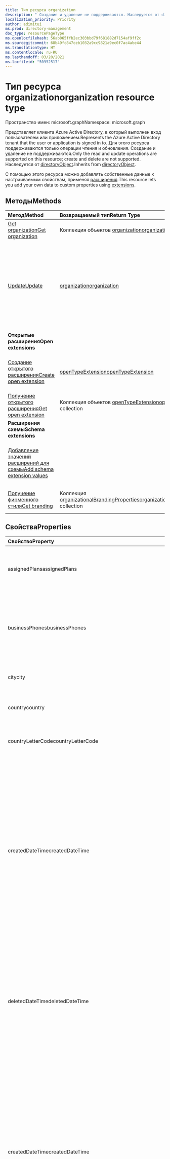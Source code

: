 ```yaml
---
title: Тип ресурса organization
description: " Создание и удаление не поддерживаются. Наследуется от directoryObject."
localization_priority: Priority
author: adimitui
ms.prod: directory-management
doc_type: resourcePageType
ms.openlocfilehash: 56ab065ffb2ec303bbd79f681882d7154af9ff2c
ms.sourcegitcommit: 68b49fc847ceb1032a9cc9821a9ec0f7ac4abe44
ms.translationtype: HT
ms.contentlocale: ru-RU
ms.lasthandoff: 03/20/2021
ms.locfileid: "50952517"
---
```

# <a name="organization-resource-type"></a><span data-ttu-id="32783-104">Тип ресурса organization</span><span class="sxs-lookup"><span data-stu-id="32783-104">organization resource type</span></span>

<span data-ttu-id="32783-105">Пространство имен: microsoft.graph</span><span class="sxs-lookup"><span data-stu-id="32783-105">Namespace: microsoft.graph</span></span>

<span data-ttu-id="32783-106">Представляет клиента Azure Active Directory, в который выполнен вход пользователем или приложением.</span><span class="sxs-lookup"><span data-stu-id="32783-106">Represents the Azure Active Directory tenant that the user or application is signed in to.</span></span> <span data-ttu-id="32783-107">Для этого ресурса поддерживаются только операции чтения и обновления. Создание и удаление не поддерживаются.</span><span class="sxs-lookup"><span data-stu-id="32783-107">Only the read and update operations are supported on this resource; create and delete are not supported.</span></span> <span data-ttu-id="32783-108">Наследуется от [directoryObject](directoryobject.md).</span><span class="sxs-lookup"><span data-stu-id="32783-108">Inherits from [directoryObject](directoryobject.md).</span></span>

<span data-ttu-id="32783-109">С помощью этого ресурса можно добавлять собственные данные к настраиваемым свойствам, применяя [расширения](/graph/extensibility-overview).</span><span class="sxs-lookup"><span data-stu-id="32783-109">This resource lets you add your own data to custom properties using [extensions](/graph/extensibility-overview).</span></span>

## <a name="methods"></a><span data-ttu-id="32783-110">Методы</span><span class="sxs-lookup"><span data-stu-id="32783-110">Methods</span></span>

| <span data-ttu-id="32783-111">Метод</span><span class="sxs-lookup"><span data-stu-id="32783-111">Method</span></span>       | <span data-ttu-id="32783-112">Возвращаемый тип</span><span class="sxs-lookup"><span data-stu-id="32783-112">Return Type</span></span>  |<span data-ttu-id="32783-113">Описание</span><span class="sxs-lookup"><span data-stu-id="32783-113">Description</span></span>|
|:---------------|:--------|:----------|
|[<span data-ttu-id="32783-114">Get organization</span><span class="sxs-lookup"><span data-stu-id="32783-114">Get organization</span></span>](../api/organization-get.md) | <span data-ttu-id="32783-115">Коллекция объектов [organization](organization.md)</span><span class="sxs-lookup"><span data-stu-id="32783-115">[organization](organization.md) collection</span></span>|<span data-ttu-id="32783-116">Считывание свойств и связей объекта организации.</span><span class="sxs-lookup"><span data-stu-id="32783-116">Read properties and relationships of organization object.</span></span>|
|[<span data-ttu-id="32783-117">Update</span><span class="sxs-lookup"><span data-stu-id="32783-117">Update</span></span>](../api/organization-update.md) | [<span data-ttu-id="32783-118">organization</span><span class="sxs-lookup"><span data-stu-id="32783-118">organization</span></span>](organization.md)  |<span data-ttu-id="32783-119">Обновление объекта организации.</span><span class="sxs-lookup"><span data-stu-id="32783-119">Update organization object.</span></span> <span data-ttu-id="32783-120">Обновлять можно только эти свойства: **marketingNotificationMails**, **technicalNotificationMails**, **securityComplianceNotificationMails**, **securityComplianceNotificationPhones** и **privacyProfile**.</span><span class="sxs-lookup"><span data-stu-id="32783-120">The only properties that can be updated are: **marketingNotificationMails**, **technicalNotificationMails**, **securityComplianceNotificationMails**, **securityComplianceNotificationPhones** and **privacyProfile**.</span></span> |
|<span data-ttu-id="32783-121">**Открытые расширения**</span><span class="sxs-lookup"><span data-stu-id="32783-121">**Open extensions**</span></span>| 
|[<span data-ttu-id="32783-122">Создание открытого расширения</span><span class="sxs-lookup"><span data-stu-id="32783-122">Create open extension</span></span>](../api/opentypeextension-post-opentypeextension.md) |[<span data-ttu-id="32783-123">openTypeExtension</span><span class="sxs-lookup"><span data-stu-id="32783-123">openTypeExtension</span></span>](opentypeextension.md)| <span data-ttu-id="32783-124">Создание открытого расширения и добавление настраиваемых свойств в новый или существующий ресурс.</span><span class="sxs-lookup"><span data-stu-id="32783-124">Create an open extension and add custom properties to a new or existing resource.</span></span>|
|[<span data-ttu-id="32783-125">Получение открытого расширения</span><span class="sxs-lookup"><span data-stu-id="32783-125">Get open extension</span></span>](../api/opentypeextension-get.md) |<span data-ttu-id="32783-126">Коллекция объектов [openTypeExtension](opentypeextension.md)</span><span class="sxs-lookup"><span data-stu-id="32783-126">[openTypeExtension](opentypeextension.md) collection</span></span>| <span data-ttu-id="32783-127">Получение открытого расширения, определяемого именем расширения.</span><span class="sxs-lookup"><span data-stu-id="32783-127">Get an open extension identified by the extension name.</span></span>|
|<span data-ttu-id="32783-128">**Расширения схемы**</span><span class="sxs-lookup"><span data-stu-id="32783-128">**Schema extensions**</span></span>| 
|[<span data-ttu-id="32783-129">Добавление значений расширений для схемы</span><span class="sxs-lookup"><span data-stu-id="32783-129">Add schema extension values</span></span>](/graph/extensibility-schema-groups) || <span data-ttu-id="32783-130">Создание определения расширения схемы и его дальнейшее использование для добавления в ресурс введенных пользовательских данных.</span><span class="sxs-lookup"><span data-stu-id="32783-130">Create a schema extension definition and then use it to add custom typed data to a resource.</span></span>|
| [<span data-ttu-id="32783-131">Получение фирменного стиля</span><span class="sxs-lookup"><span data-stu-id="32783-131">Get branding</span></span>](../api/organizationalbrandingproperties-get.md) | <span data-ttu-id="32783-132">Коллекция [organizationalBrandingProperties](organizationalbrandingproperties.md)</span><span class="sxs-lookup"><span data-stu-id="32783-132">[organizationalBrandingProperties](organizationalbrandingproperties.md) collection</span></span> | <span data-ttu-id="32783-133">Получение коллекции объектов organizationalBrandingProperties.</span><span class="sxs-lookup"><span data-stu-id="32783-133">Get a organizationalBrandingProperties object collection.</span></span> |

## <a name="properties"></a><span data-ttu-id="32783-134">Свойства</span><span class="sxs-lookup"><span data-stu-id="32783-134">Properties</span></span>

| <span data-ttu-id="32783-135">Свойство</span><span class="sxs-lookup"><span data-stu-id="32783-135">Property</span></span> | <span data-ttu-id="32783-136">Тип</span><span class="sxs-lookup"><span data-stu-id="32783-136">Type</span></span> | <span data-ttu-id="32783-137">Описание</span><span class="sxs-lookup"><span data-stu-id="32783-137">Description</span></span> |
|:-------- |:---- |:----------- |
| <span data-ttu-id="32783-138">assignedPlans</span><span class="sxs-lookup"><span data-stu-id="32783-138">assignedPlans</span></span> | <span data-ttu-id="32783-139">Коллекция [assignedPlan](assignedplan.md)</span><span class="sxs-lookup"><span data-stu-id="32783-139">[assignedPlan](assignedplan.md) collection</span></span> | <span data-ttu-id="32783-p104">Коллекция планов обслуживания, сопоставленных с клиентом. Значение null не допускается.</span><span class="sxs-lookup"><span data-stu-id="32783-p104">The collection of service plans associated with the tenant. Not nullable.</span></span> |
| <span data-ttu-id="32783-142">businessPhones</span><span class="sxs-lookup"><span data-stu-id="32783-142">businessPhones</span></span> | <span data-ttu-id="32783-143">Коллекция String</span><span class="sxs-lookup"><span data-stu-id="32783-143">String collection</span></span> | <span data-ttu-id="32783-144">Номер телефона организации.</span><span class="sxs-lookup"><span data-stu-id="32783-144">Telephone number for the organization.</span></span> <span data-ttu-id="32783-145">Несмотря на то что это коллекция строк, в качестве этого свойства можно указать только одно число.</span><span class="sxs-lookup"><span data-stu-id="32783-145">Although this is a string collection, only one number can be set for this property.</span></span> |
| <span data-ttu-id="32783-146">city</span><span class="sxs-lookup"><span data-stu-id="32783-146">city</span></span> | <span data-ttu-id="32783-147">String</span><span class="sxs-lookup"><span data-stu-id="32783-147">String</span></span> | <span data-ttu-id="32783-148">Название города в адресе организации.</span><span class="sxs-lookup"><span data-stu-id="32783-148">City name of the address for the organization.</span></span> |
| <span data-ttu-id="32783-149">country</span><span class="sxs-lookup"><span data-stu-id="32783-149">country</span></span> | <span data-ttu-id="32783-150">String</span><span class="sxs-lookup"><span data-stu-id="32783-150">String</span></span> | <span data-ttu-id="32783-151">Название страны или региона в адресе организации.</span><span class="sxs-lookup"><span data-stu-id="32783-151">Country/region name of the address for the organization.</span></span> |
| <span data-ttu-id="32783-152">countryLetterCode</span><span class="sxs-lookup"><span data-stu-id="32783-152">countryLetterCode</span></span> | <span data-ttu-id="32783-153">String</span><span class="sxs-lookup"><span data-stu-id="32783-153">String</span></span> | <span data-ttu-id="32783-154">Сокращенное название страны или региона для организации.</span><span class="sxs-lookup"><span data-stu-id="32783-154">Country/region abbreviation for the organization.</span></span> |
| <span data-ttu-id="32783-155">createdDateTime</span><span class="sxs-lookup"><span data-stu-id="32783-155">createdDateTime</span></span> | <span data-ttu-id="32783-156">DateTimeOffset</span><span class="sxs-lookup"><span data-stu-id="32783-156">DateTimeOffset</span></span> | <span data-ttu-id="32783-157">Метка времени создания организации.</span><span class="sxs-lookup"><span data-stu-id="32783-157">Timestamp of when the organization was created.</span></span> <span data-ttu-id="32783-158">Значение не может изменяться и заполняется автоматически, когда создается организация.</span><span class="sxs-lookup"><span data-stu-id="32783-158">The value cannot be modified and is automatically populated when the organization is created.</span></span> <span data-ttu-id="32783-159">Тип Timestamp представляет сведения о времени и дате с использованием формата ISO 8601 (всегда применяется формат UTC).</span><span class="sxs-lookup"><span data-stu-id="32783-159">The Timestamp type represents date and time information using ISO 8601 format and is always in UTC time.</span></span> <span data-ttu-id="32783-160">Например, значение полуночи 1 января 2014 г. в формате UTC: `2014-01-01T00:00:00Z`.</span><span class="sxs-lookup"><span data-stu-id="32783-160">For example, midnight UTC on Jan 1, 2014 is `2014-01-01T00:00:00Z`.</span></span> <span data-ttu-id="32783-161">Только для чтения.</span><span class="sxs-lookup"><span data-stu-id="32783-161">Read-only.</span></span> |
| <span data-ttu-id="32783-162">deletedDateTime</span><span class="sxs-lookup"><span data-stu-id="32783-162">deletedDateTime</span></span> | <span data-ttu-id="32783-163">DateTimeOffset</span><span class="sxs-lookup"><span data-stu-id="32783-163">DateTimeOffset</span></span> | <span data-ttu-id="32783-164">Представляет дату и время удаления клиента Azure AD с использованием формата ISO 8601 (всегда применяется формат UTC).</span><span class="sxs-lookup"><span data-stu-id="32783-164">Represents date and time of when the Azure AD tenant was deleted using ISO 8601 format and is always in UTC time.</span></span> <span data-ttu-id="32783-165">Например, значение полуночи 1 января 2014 г. в формате UTC: `2014-01-01T00:00:00Z`.</span><span class="sxs-lookup"><span data-stu-id="32783-165">For example, midnight UTC on Jan 1, 2014 is `2014-01-01T00:00:00Z`.</span></span> <span data-ttu-id="32783-166">Только для чтения.</span><span class="sxs-lookup"><span data-stu-id="32783-166">Read-only.</span></span> |
| <span data-ttu-id="32783-167">createdDateTime</span><span class="sxs-lookup"><span data-stu-id="32783-167">createdDateTime</span></span> | <span data-ttu-id="32783-168">DateTimeOffset</span><span class="sxs-lookup"><span data-stu-id="32783-168">DateTimeOffset</span></span> | <span data-ttu-id="32783-169">Метка времени создания организации.</span><span class="sxs-lookup"><span data-stu-id="32783-169">Timestamp of when the organization was created.</span></span> <span data-ttu-id="32783-170">Значение не может изменяться и заполняется автоматически, когда создается организация.</span><span class="sxs-lookup"><span data-stu-id="32783-170">The value cannot be modified and is automatically populated when the organization is created.</span></span> <span data-ttu-id="32783-171">Тип Timestamp представляет сведения о времени и дате с использованием формата ISO 8601 (всегда применяется формат UTC).</span><span class="sxs-lookup"><span data-stu-id="32783-171">The Timestamp type represents date and time information using ISO 8601 format and is always in UTC time.</span></span> <span data-ttu-id="32783-172">Например, значение полуночи 1 января 2014 г. в формате UTC: `2014-01-01T00:00:00Z`.</span><span class="sxs-lookup"><span data-stu-id="32783-172">For example, midnight UTC on Jan 1, 2014 is `2014-01-01T00:00:00Z`.</span></span> <span data-ttu-id="32783-173">Только для чтения.</span><span class="sxs-lookup"><span data-stu-id="32783-173">Read-only.</span></span> |
| <span data-ttu-id="32783-174">displayName</span><span class="sxs-lookup"><span data-stu-id="32783-174">displayName</span></span> | <span data-ttu-id="32783-175">String</span><span class="sxs-lookup"><span data-stu-id="32783-175">String</span></span> | <span data-ttu-id="32783-176">Отображаемое имя для клиента.</span><span class="sxs-lookup"><span data-stu-id="32783-176">The display name for the tenant.</span></span> |
| <span data-ttu-id="32783-177">id</span><span class="sxs-lookup"><span data-stu-id="32783-177">id</span></span> | <span data-ttu-id="32783-178">String</span><span class="sxs-lookup"><span data-stu-id="32783-178">String</span></span> | <span data-ttu-id="32783-179">Уникальный идентификатор клиента, представляющий организацию (или клиента).</span><span class="sxs-lookup"><span data-stu-id="32783-179">The tenant ID, a unique identifier representing the organization (or tenant).</span></span> <span data-ttu-id="32783-180">Наследуется от [directoryObject](directoryobject.md).</span><span class="sxs-lookup"><span data-stu-id="32783-180">Inherited from [directoryObject](directoryobject.md).</span></span> <span data-ttu-id="32783-181">Ключ.</span><span class="sxs-lookup"><span data-stu-id="32783-181">Key.</span></span> <span data-ttu-id="32783-182">Значение null не допускается.</span><span class="sxs-lookup"><span data-stu-id="32783-182">Not nullable.</span></span> <span data-ttu-id="32783-183">Только для чтения.</span><span class="sxs-lookup"><span data-stu-id="32783-183">Read-only.</span></span> |
| <span data-ttu-id="32783-184">isMultipleDataLocationsForServicesEnabled</span><span class="sxs-lookup"><span data-stu-id="32783-184">isMultipleDataLocationsForServicesEnabled</span></span> | <span data-ttu-id="32783-185">Boolean</span><span class="sxs-lookup"><span data-stu-id="32783-185">Boolean</span></span> | <span data-ttu-id="32783-186">Используется значение `true`, если в организации включена поддержка нескольких регионов. Используется значение **false**, если поддержка нескольких регионов в организации не включена. По умолчанию используется значение **null**.</span><span class="sxs-lookup"><span data-stu-id="32783-186">`true` if organization is Multi-Geo enabled; **false** if organization is not Multi-Geo enabled; **null** (default).</span></span> <span data-ttu-id="32783-187">Только для чтения.</span><span class="sxs-lookup"><span data-stu-id="32783-187">Read-only.</span></span> <span data-ttu-id="32783-188">Дополнительные сведения см. в статье [OneDrive Online с поддержкой нескольких регионов](/sharepoint/dev/solution-guidance/multigeo-introduction).</span><span class="sxs-lookup"><span data-stu-id="32783-188">For more information, see [OneDrive Online Multi-Geo](/sharepoint/dev/solution-guidance/multigeo-introduction).</span></span> |
| <span data-ttu-id="32783-189">marketingNotificationEmails</span><span class="sxs-lookup"><span data-stu-id="32783-189">marketingNotificationEmails</span></span> | <span data-ttu-id="32783-190">Коллекция String</span><span class="sxs-lookup"><span data-stu-id="32783-190">String collection</span></span> | <span data-ttu-id="32783-191">Значение null не допускается.</span><span class="sxs-lookup"><span data-stu-id="32783-191">Not nullable.</span></span> |
| <span data-ttu-id="32783-192">onPremisesLastSyncDateTime</span><span class="sxs-lookup"><span data-stu-id="32783-192">onPremisesLastSyncDateTime</span></span> | <span data-ttu-id="32783-193">DateTimeOffset</span><span class="sxs-lookup"><span data-stu-id="32783-193">DateTimeOffset</span></span> | <span data-ttu-id="32783-194">Время и дата последней синхронизации клиента с локальным каталогом.</span><span class="sxs-lookup"><span data-stu-id="32783-194">The time and date at which the tenant was last synced with the on-premise directory.</span></span> <span data-ttu-id="32783-195">Тип Timestamp представляет сведения о времени и дате с использованием формата ISO 8601 (всегда применяется формат UTC).</span><span class="sxs-lookup"><span data-stu-id="32783-195">The Timestamp type represents date and time information using ISO 8601 format and is always in UTC time.</span></span> <span data-ttu-id="32783-196">Например, значение полуночи 1 января 2014 г. в формате UTC: `2014-01-01T00:00:00Z`.</span><span class="sxs-lookup"><span data-stu-id="32783-196">For example, midnight UTC on Jan 1, 2014 is `2014-01-01T00:00:00Z`.</span></span> <span data-ttu-id="32783-197">Только для чтения.</span><span class="sxs-lookup"><span data-stu-id="32783-197">Read-only.</span></span>|
| <span data-ttu-id="32783-198">onPremisesSyncEnabled</span><span class="sxs-lookup"><span data-stu-id="32783-198">onPremisesSyncEnabled</span></span> | <span data-ttu-id="32783-199">Boolean</span><span class="sxs-lookup"><span data-stu-id="32783-199">Boolean</span></span> | <span data-ttu-id="32783-200">Используется значение `true`, если этот объект синхронизируется из локального каталога. Используется значение `false`, если этот объект ранее синхронизировался из локального каталога, но синхронизация больше не выполняется.</span><span class="sxs-lookup"><span data-stu-id="32783-200">`true` if this object is synced from an on-premises directory; `false` if this object was originally synced from an on-premises directory but is no longer synced.</span></span> <span data-ttu-id="32783-201">Допускается значение NULL.</span><span class="sxs-lookup"><span data-stu-id="32783-201">Nullable.</span></span> <span data-ttu-id="32783-202">Используется значение `null`, если этот объект никогда не синхронизировался из локального каталога (по умолчанию).</span><span class="sxs-lookup"><span data-stu-id="32783-202">`null` if this object has never been synced from an on-premises directory (default).</span></span> |
| <span data-ttu-id="32783-203">postalCode</span><span class="sxs-lookup"><span data-stu-id="32783-203">postalCode</span></span> | <span data-ttu-id="32783-204">String</span><span class="sxs-lookup"><span data-stu-id="32783-204">String</span></span> | <span data-ttu-id="32783-205">Почтовый индекс в адресе организации.</span><span class="sxs-lookup"><span data-stu-id="32783-205">Postal code of the address for the organization.</span></span> |
| <span data-ttu-id="32783-206">preferredLanguage</span><span class="sxs-lookup"><span data-stu-id="32783-206">preferredLanguage</span></span> | <span data-ttu-id="32783-207">String</span><span class="sxs-lookup"><span data-stu-id="32783-207">String</span></span> | <span data-ttu-id="32783-208">Предпочитаемый язык для организации.</span><span class="sxs-lookup"><span data-stu-id="32783-208">The preferred language for the organization.</span></span> <span data-ttu-id="32783-209">Он должен быть представлен в формате ISO 639-1, например `en`.</span><span class="sxs-lookup"><span data-stu-id="32783-209">Should follow ISO 639-1 Code; for example `en`.</span></span> |
| <span data-ttu-id="32783-210">privacyProfile</span><span class="sxs-lookup"><span data-stu-id="32783-210">privacyProfile</span></span> | [<span data-ttu-id="32783-211">privacyProfile</span><span class="sxs-lookup"><span data-stu-id="32783-211">privacyProfile</span></span>](privacyprofile.md) | <span data-ttu-id="32783-212">Профиль конфиденциальности организации.</span><span class="sxs-lookup"><span data-stu-id="32783-212">The privacy profile of an organization.</span></span> |
| <span data-ttu-id="32783-213">provisionedPlans</span><span class="sxs-lookup"><span data-stu-id="32783-213">provisionedPlans</span></span> | <span data-ttu-id="32783-214">Коллекция [ProvisionedPlan](provisionedplan.md)</span><span class="sxs-lookup"><span data-stu-id="32783-214">[ProvisionedPlan](provisionedplan.md) collection</span></span> | <span data-ttu-id="32783-215">Значение null не допускается.</span><span class="sxs-lookup"><span data-stu-id="32783-215">Not nullable.</span></span> |
| <span data-ttu-id="32783-216">securityComplianceNotificationMails</span><span class="sxs-lookup"><span data-stu-id="32783-216">securityComplianceNotificationMails</span></span> | <span data-ttu-id="32783-217">Коллекция String</span><span class="sxs-lookup"><span data-stu-id="32783-217">String collection</span></span> ||
| <span data-ttu-id="32783-218">securityComplianceNotificationPhones</span><span class="sxs-lookup"><span data-stu-id="32783-218">securityComplianceNotificationPhones</span></span> | <span data-ttu-id="32783-219">Коллекция String</span><span class="sxs-lookup"><span data-stu-id="32783-219">String collection</span></span>||
| <span data-ttu-id="32783-220">state</span><span class="sxs-lookup"><span data-stu-id="32783-220">state</span></span> | <span data-ttu-id="32783-221">String</span><span class="sxs-lookup"><span data-stu-id="32783-221">String</span></span> | <span data-ttu-id="32783-222">Название республики, области или края в адресе организации.</span><span class="sxs-lookup"><span data-stu-id="32783-222">State name of the address for the organization.</span></span> |
| <span data-ttu-id="32783-223">street</span><span class="sxs-lookup"><span data-stu-id="32783-223">street</span></span> | <span data-ttu-id="32783-224">String</span><span class="sxs-lookup"><span data-stu-id="32783-224">String</span></span> | <span data-ttu-id="32783-225">Название улицы в адресе организации.</span><span class="sxs-lookup"><span data-stu-id="32783-225">Street name of the address for organization.</span></span> |
| <span data-ttu-id="32783-226">technicalNotificationMails</span><span class="sxs-lookup"><span data-stu-id="32783-226">technicalNotificationMails</span></span> | <span data-ttu-id="32783-227">Коллекция String</span><span class="sxs-lookup"><span data-stu-id="32783-227">String collection</span></span> | <span data-ttu-id="32783-228">Значение null не допускается.</span><span class="sxs-lookup"><span data-stu-id="32783-228">Not nullable.</span></span> |
| <span data-ttu-id="32783-229">verifiedDomains</span><span class="sxs-lookup"><span data-stu-id="32783-229">verifiedDomains</span></span> | <span data-ttu-id="32783-230">Коллекция [VerifiedDomain](verifieddomain.md)</span><span class="sxs-lookup"><span data-stu-id="32783-230">[VerifiedDomain](verifieddomain.md) collection</span></span> | <span data-ttu-id="32783-p114">Коллекция доменов, сопоставленных с этим клиентом. Значение null не допускается.</span><span class="sxs-lookup"><span data-stu-id="32783-p114">The collection of domains associated with this tenant. Not nullable.</span></span> |

## <a name="relationships"></a><span data-ttu-id="32783-233">Отношения</span><span class="sxs-lookup"><span data-stu-id="32783-233">Relationships</span></span>
| <span data-ttu-id="32783-234">Связь</span><span class="sxs-lookup"><span data-stu-id="32783-234">Relationship</span></span> | <span data-ttu-id="32783-235">Тип</span><span class="sxs-lookup"><span data-stu-id="32783-235">Type</span></span>   |<span data-ttu-id="32783-236">Описание</span><span class="sxs-lookup"><span data-stu-id="32783-236">Description</span></span>|
|:---------------|:--------|:----------|
|<span data-ttu-id="32783-237">certificateBasedAuthConfiguration</span><span class="sxs-lookup"><span data-stu-id="32783-237">certificateBasedAuthConfiguration</span></span>|<span data-ttu-id="32783-238">Коллекция [certificateBasedAuthConfiguration](certificatebasedauthconfiguration.md)</span><span class="sxs-lookup"><span data-stu-id="32783-238">[certificateBasedAuthConfiguration](certificatebasedauthconfiguration.md) collection</span></span>| <span data-ttu-id="32783-239">Свойство навигации для управления конфигурацией проверки подлинности на основе сертификатов.</span><span class="sxs-lookup"><span data-stu-id="32783-239">Navigation property to manage certificate-based authentication configuration.</span></span> <span data-ttu-id="32783-240">В коллекции можно создать только один экземпляр объекта certificateBasedAuthConfiguration.</span><span class="sxs-lookup"><span data-stu-id="32783-240">Only a single instance of certificateBasedAuthConfiguration can be created in the collection.</span></span>  |
|<span data-ttu-id="32783-241">extensions</span><span class="sxs-lookup"><span data-stu-id="32783-241">extensions</span></span>|<span data-ttu-id="32783-242">Коллекция [extension](extension.md)</span><span class="sxs-lookup"><span data-stu-id="32783-242">[extension](extension.md) collection</span></span>|<span data-ttu-id="32783-p116">Коллекция открытых расширений, определенных для организации. Только для чтения. Допускается значение null.</span><span class="sxs-lookup"><span data-stu-id="32783-p116">The collection of open extensions defined for the organization. Read-only. Nullable.</span></span>|
|<span data-ttu-id="32783-246">organizationalBranding</span><span class="sxs-lookup"><span data-stu-id="32783-246">organizationalBranding</span></span>|<span data-ttu-id="32783-247">Коллекция [organizationalBrandingProperties](organizationalbrandingproperties.md)</span><span class="sxs-lookup"><span data-stu-id="32783-247">[organizationalBrandingProperties](organizationalbrandingproperties.md) collection</span></span>| <span data-ttu-id="32783-248">Фирменный стиль для организации.</span><span class="sxs-lookup"><span data-stu-id="32783-248">Branding for the organization.</span></span> <span data-ttu-id="32783-249">Допускается значение null.</span><span class="sxs-lookup"><span data-stu-id="32783-249">Nullable.</span></span>|

## <a name="json-representation"></a><span data-ttu-id="32783-250">Представление JSON</span><span class="sxs-lookup"><span data-stu-id="32783-250">JSON representation</span></span>

<span data-ttu-id="32783-251">Ниже показано представление ресурса в формате JSON.</span><span class="sxs-lookup"><span data-stu-id="32783-251">Here is a JSON representation of the resource.</span></span>

<!--{
  "blockType": "resource",
  "openType": true,
  "optionalProperties": [
    "extensions"
  ],
  "keyProperty": "id",
  "baseType": "microsoft.graph.directoryObject",
  "@odata.type": "microsoft.graph.organization"
}-->

```json
{
  "assignedPlans": [{"@odata.type": "microsoft.graph.assignedPlan"}],
  "businessPhones": ["string"],
  "city": "string",
  "country": "string",
  "countryLetterCode": "string",
  "createdDateTime": "String (timestamp)",
  "deletedDateTime": "String (timestamp)",
  "displayName": "string",
  "id": "string (identifier)",
  "isMultipleDataLocationsForServicesEnabled": "boolean",
  "marketingNotificationEmails": ["string"],
  "onPremisesLastSyncDateTime": "String (timestamp)",
  "onPremisesSyncEnabled": true,
  "postalCode": "string",
  "preferredLanguage": "string",
  "privacyProfile": {"@odata.type": "microsoft.graph.privacyProfile"},
  "provisionedPlans": [{"@odata.type": "microsoft.graph.provisionedPlan"}],
  "securityComplianceNotificationMails": ["string"],
  "securityComplianceNotificationPhones": ["string"],
  "state": "string",
  "street": "string",
  "technicalNotificationMails": ["string"],
  "verifiedDomains": [{"@odata.type": "microsoft.graph.verifiedDomain"}]
}
```

## <a name="see-also"></a><span data-ttu-id="32783-252">См. также</span><span class="sxs-lookup"><span data-stu-id="32783-252">See also</span></span>

- [<span data-ttu-id="32783-253">Добавление пользовательских данных в ресурсы с помощью расширений</span><span class="sxs-lookup"><span data-stu-id="32783-253">Add custom data to resources using extensions</span></span>](/graph/extensibility-overview)
- [<span data-ttu-id="32783-254">Добавление пользовательских данных в ресурсы user с помощью открытых расширений</span><span class="sxs-lookup"><span data-stu-id="32783-254">Add custom data to users using open extensions</span></span>](/graph/extensibility-open-users)
- [<span data-ttu-id="32783-255">Добавление пользовательских данных в группы с помощью расширений схемы</span><span class="sxs-lookup"><span data-stu-id="32783-255">Add custom data to groups using schema extensions</span></span>](/graph/extensibility-schema-groups)

<!-- uuid: 8fcb5dbc-d5aa-4681-8e31-b001d5168d79
2015-10-25 14:57:30 UTC -->
<!-- {
  "type": "#page.annotation",
  "description": "organization resource",
  "keywords": "",
  "section": "documentation",
  "suppressions": [
  ],
  "tocPath": ""
}-->
